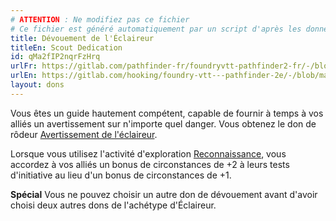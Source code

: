 ```yaml
---
# ATTENTION : Ne modifiez pas ce fichier
# Ce fichier est généré automatiquement par un script d'après les données du module Foundry VTT officiel et de sa traduction
title: Dévouement de l'Éclaireur
titleEn: Scout Dedication
id: qMa2fIP2nqrFzHrq
urlFr: https://gitlab.com/pathfinder-fr/foundryvtt-pathfinder2-fr/-/blob/master/data/feats/qMa2fIP2nqrFzHrq.htm
urlEn: https://gitlab.com/hooking/foundry-vtt---pathfinder-2e/-/blob/master/packs/data/feats.db/scout-dedication.json
layout: dons
---
```

Vous êtes un guide hautement compétent, capable de fournir à temps à vos alliés un avertissement sur n'importe quel danger. Vous obtenez le don de rôdeur [Avertissement de l'éclaireur](avertissement-de-l-éclaireur.md).

Lorsque vous utilisez l'activité d'exploration [Reconnaissance](../actions/reconnaître.md), vous accordez à vos alliés un bonus de circonstances de +2 à leurs tests d'initiative au lieu d'un bonus de circonstances de +1.

**Spécial** Vous ne pouvez choisir un autre don de dévouement avant d'avoir choisi deux autres dons de l'achétype d'Éclaireur.
